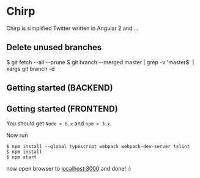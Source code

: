 # Chirp

Chirp is simplified Twitter written in Angular 2 and ...


## Delete unused branches

$ git fetch --all --prune
$ git branch --merged master | grep -v 'master$' | xargs git branch -d


## Getting started (BACKEND)


## Getting started (FRONTEND)

You should get `Node > 6.x` and `npm > 3.x`.


Now run

    $ npm install --global typescript webpack webpack-dev-server tslint
    $ npm install
    $ npm start

now open browser to [localhost:3000](http://localhost:3000/) and done! :)
